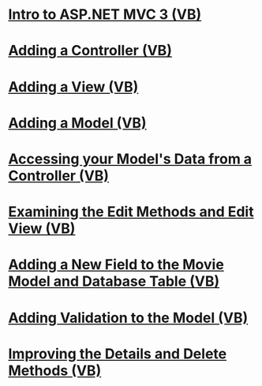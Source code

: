# [Intro to ASP.NET MVC 3 (VB)](intro-to-aspnet-mvc-3.md)
# [Adding a Controller (VB)](adding-a-controller.md)
# [Adding a View (VB)](adding-a-view.md)
# [Adding a Model (VB)](adding-a-model.md)
# [Accessing your Model's Data from a Controller (VB)](accessing-your-models-data-from-a-controller.md)
# [Examining the Edit Methods and Edit View (VB)](examining-the-edit-methods-and-edit-view.md)
# [Adding a New Field to the Movie Model and Database Table (VB)](adding-a-new-field.md)
# [Adding Validation to the Model (VB)](adding-validation-to-the-model.md)
# [Improving the Details and Delete Methods (VB)](improving-the-details-and-delete-methods.md)
